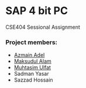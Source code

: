 # SAP 4 bit PC
CSE404 Sessional Assignment

### Project members:
* [Azmain Adel](https://github.com/azmainadel/)
* [Maksudul Alam](https://github.com/Maksudul087/)
* [Muhtasim Ulfat](https://github.com/MuhtasimTanmoy/)
* Sadman Yasar
* Sazzad Hossain

